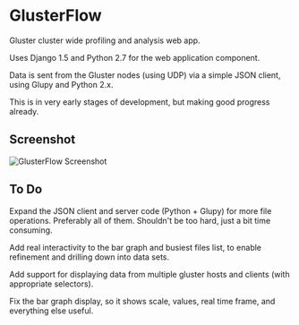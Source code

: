 GlusterFlow
===========

Gluster cluster wide profiling and analysis web app.

Uses Django 1.5 and Python 2.7 for the web application component.

Data is sent from the Gluster nodes (using UDP) via a simple JSON client, using Glupy and Python 2.x.

This is in very early stages of development, but making good progress already.


Screenshot
----------

![GlusterFlow Screenshot](https://github.com/justinclift/glusterflow/raw/master/ui/static/ui/screenshots/glusterflow_screenshot_0.0.1.png "GlusterFlow Screenshot")


To Do
-----

Expand the JSON client and server code (Python + Glupy) for more file operations.  Preferably all of them.  Shouldn't be too hard, just a bit time consuming.

Add real interactivity to the bar graph and busiest files list, to enable refinement and drilling down into data sets.

Add support for displaying data from multiple gluster hosts and clients (with appropriate selectors).

Fix the bar graph display, so it shows scale, values, real time frame, and everything else useful.
